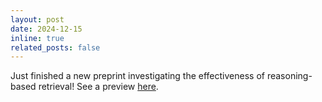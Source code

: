 ```yaml
---
layout: post
date: 2024-12-15
inline: true
related_posts: false
---
```


Just finished a new preprint investigating the effectiveness of reasoning-based retrieval! See a preview [here](/_data/retrieval_paper.pdf).
